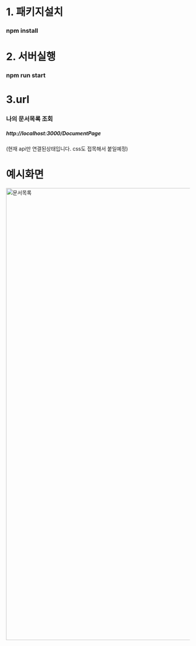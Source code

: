 # 1. 패키지설치

### npm install

# 2. 서버실행

### npm run start

# 3.url

### 나의 문서목록 조회

##### http://localhost:3000/DocumentPage

(현재 api만 연결된상태입니다. css도 접목해서 붙일예정)

# 예시화면

<img width="1235" alt="문서목록" src="https://github.com/yunrap/react_frontend/assets/83654790/b276e123-0a05-4260-9355-504607c5aae1">
